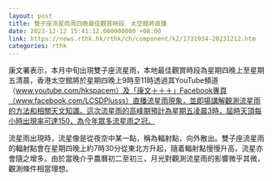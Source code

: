 ```yaml
---
layout: post
title: 雙子座流星雨周四晚最佳觀賞時段　太空館將直播
date: 2023-12-12 15:41:12.000000000 +08:00
link: https://news.rthk.hk/rthk/ch/component/k2/1731934-20231212.htm
categories: rthk
---
```


康文署表示，本月中旬出現雙子座流星雨，本地最佳觀賞時段為星期四晚上至星期五清晨，香港太空館將於星期四晚上9時至11時透過其YouTube頻道（www.youtube.com/hkspacem）及「康文＋＋＋」Facebook專頁（www.facebook.com/LCSDPlusss）直播流星雨現象，並即場講解觀測流星雨的方法和相關天文知識。這次流星雨的高峰期預計為星期五凌晨3時，屆時天頂每小時出現率可達150，為今年眾多流星雨之冠。

流星雨出現時，流星像是從夜空中某一點，稱為輻射點，向外散出。雙子座流星雨的輻射點會在星期四晚上約7時30分從東北方升起，隨着輻射點慢慢升高，流星亦會隨之增多。由於當晚介乎農曆初二至初三，月光對觀測流星雨的影響微乎其微，觀測條件相當理想。
